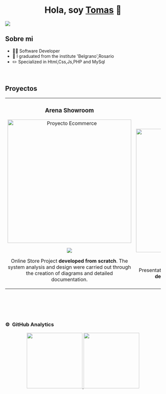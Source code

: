 
<div align="center">
<h1 align="center">Hola, soy <a href="#">Tomas</a> 👋</h1>
</div>
<img src="https://i.imgur.com/cbRBjff.jpeg">



## Sobre mi

- 👩‍💻 Software Developer
- 📝 I graduated from the institute 'Belgrano',Rosario
- ✏️ Specialized in Html,Css,Js,PHP and MySql

<br>

## Proyectos 
<table>
<tr>
<td width="50%">
<h3 align="center">Arena Showroom</h3>
<div align="center">
<a href="https://github.com/ArisGuimera/Android-Expert" target="_blank"><img src="https://i.imgur.com/AXHMa66.png" width="400" alt="Proyecto Ecommerce"></a>
<p>
<a href="https://github.com/tomii2004/Proyecto-Tesis" target="_blank">
<img src="https://img.shields.io/badge/CÓDIGO-ff9?style=for-the-badge&logo=github&logoColor=black">
</a>

</a>
</p>
<p>Online Store Project <strong>developed from scratch</strong>. The system analysis and design were carried out through the creation of diagrams and detailed documentation.</p>
</div>
                                                                                      
</td>

<td width="50%">
               <br>
<h3 align="center">DuePastas</h3>
<div align="center">                                       
<a href="https://github.com/tomii2004/DuePastas" target="_blank"><img src="https://i.imgur.com/FeaM2pj.png" width="400" alt="DuePastas"></a>
<br>
<p>
<a href="https://github.com/tomii2004/DuePastas" target="_blank">
<img src="https://img.shields.io/badge/C%C3%93DIGO-80ffaa?style=for-the-badge&logo=github&logoColor=black">
</a>
</p>
<p>Presentation page for a homemade pasta business<strong> developed with HTML, CSS, and JS</strong>. </p>
</div>                                                             
</table>                                                                                 
</div>
<br>

<table>
<tr>
<!--<td width="50%">
<h3 align="center">Curso Android Intermedio</h3>
<div align="center">
<a href="https://github.com/ArisGuimera/Android-Expert-Intermedio" target="_blank"><img src="https://i.imgur.com/V48W0sU.jpg" width="400" alt="Curso intermedio Android"></a>
<p>
<a href="https://github.com/ArisGuimera/Android-Expert-Intermedio" target="_blank">
<img src="https://img.shields.io/badge/CÓDIGO-ff9?style=for-the-badge&logo=github&logoColor=black">
</a>
<a href="https://youtu.be/UaR7GSNACsM" target="_blank">
<img src="https://img.shields.io/badge/-Youtube-green?style=for-the-badge&color=fbfc40">
</a>
</p>
<p>Aprende a programar aplicaciones <strong>Android con Kotlin nivel intermedio</strong> - En este curso nos centraremos en las <strong>buenas prácticas, arquitectura y testing</strong>. Curso <strong>GRATUITO de 8 horas</strong> con todo el código disponible para descargar.</p>
</div>
                                                                                      
</td>       

<td width="50%">
<h3 align="center">Curso Kotlin Multiplatform</h3>
<div align="center">
<a href="https://github.com/ArisGuimera/Curso-Kotlin-Multiplatform" target="_blank"><img src="https://i.imgur.com/nDDp1Ra.jpg" width="400" alt="Curso Kotlin Multiplatform"></a>
<p>
<a href="https://github.com/ArisGuimera/Curso-Kotlin-Multiplatform" target="_blank">
<img src="https://img.shields.io/badge/C%C3%93DIGO-cfaae0?style=for-the-badge&logo=github&logoColor=black">
</a>
<a href="https://youtube.com/playlist?list=PL8ie04dqq7_NUvBcMMosVRAbqZDWmRzX3&si=FdS-Z07ZFAUjDHAE" target="_blank">
<img src="https://img.shields.io/badge/-Youtube-green?style=for-the-badge&color=ff00f4">
</a>
</p>
<p>Aprende a programar aplicaciones <strong>multiplataform con Kotlin y Jetpack Compose</strong> - En este curso nos centraremos en dominar Kotlin Multiplatform <strong>desde cero</strong>. Curso <strong>GRATUITO</strong> (en desarrollo) con todo el código disponible para descargar.</p>
</div>
                                                                                      
</td>--> 
</table>                                                                                 
</div>
<br>

### ⚙️ &nbsp;GitHub Analytics

<p align="center">
<a href="https://github.com/tomii2004">
  <img height="180em" src="https://github-readme-stats-eight-theta.vercel.app/api?username=tomii2004&show_icons=true&theme=algolia&include_all_commits=true&count_private=true"/>
  <img height="180em" src="https://github-readme-stats-eight-theta.vercel.app/api/top-langs/?username=tomii2004&layout=compact&langs_count=8&theme=algolia"/>

</a>
</p>
